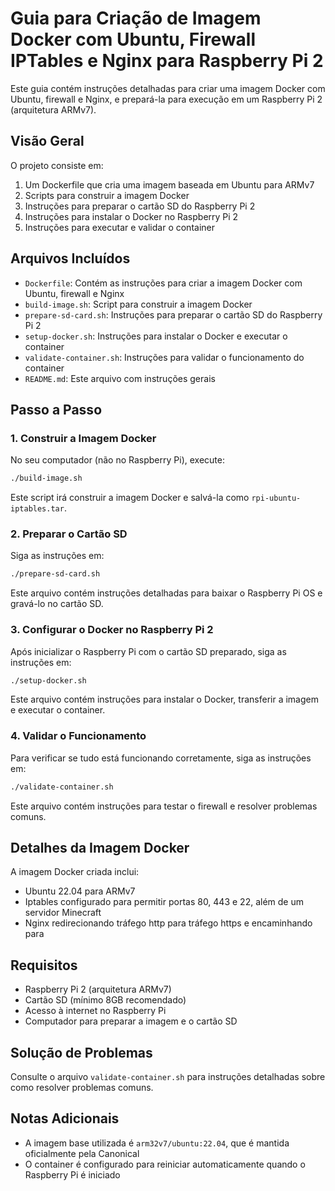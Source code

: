 # Guia para Criação de Imagem Docker com Ubuntu, Firewall IPTables e Nginx para Raspberry Pi 2

Este guia contém instruções detalhadas para criar uma imagem Docker com Ubuntu, firewall e Nginx, e prepará-la para execução em um Raspberry Pi 2 (arquitetura ARMv7).

## Visão Geral

O projeto consiste em:

1. Um Dockerfile que cria uma imagem baseada em Ubuntu para ARMv7
2. Scripts para construir a imagem Docker
3. Instruções para preparar o cartão SD do Raspberry Pi 2
4. Instruções para instalar o Docker no Raspberry Pi 2
5. Instruções para executar e validar o container

## Arquivos Incluídos

- `Dockerfile`: Contém as instruções para criar a imagem Docker com Ubuntu, firewall e Nginx
- `build-image.sh`: Script para construir a imagem Docker
- `prepare-sd-card.sh`: Instruções para preparar o cartão SD do Raspberry Pi 2
- `setup-docker.sh`: Instruções para instalar o Docker e executar o container
- `validate-container.sh`: Instruções para validar o funcionamento do container
- `README.md`: Este arquivo com instruções gerais

## Passo a Passo

### 1. Construir a Imagem Docker

No seu computador (não no Raspberry Pi), execute:

```bash
./build-image.sh
```

Este script irá construir a imagem Docker e salvá-la como `rpi-ubuntu-iptables.tar`.

### 2. Preparar o Cartão SD

Siga as instruções em:

```bash
./prepare-sd-card.sh
```

Este arquivo contém instruções detalhadas para baixar o Raspberry Pi OS e gravá-lo no cartão SD.

### 3. Configurar o Docker no Raspberry Pi 2

Após inicializar o Raspberry Pi com o cartão SD preparado, siga as instruções em:

```bash
./setup-docker.sh
```

Este arquivo contém instruções para instalar o Docker, transferir a imagem e executar o container.

### 4. Validar o Funcionamento

Para verificar se tudo está funcionando corretamente, siga as instruções em:

```bash
./validate-container.sh
```

Este arquivo contém instruções para testar o firewall e resolver problemas comuns.

## Detalhes da Imagem Docker

A imagem Docker criada inclui:

- Ubuntu 22.04 para ARMv7
- Iptables configurado para permitir portas 80, 443 e 22, além de um servidor Minecraft
- Nginx redirecionando tráfego http para tráfego https e encaminhando para 

## Requisitos

- Raspberry Pi 2 (arquitetura ARMv7)
- Cartão SD (mínimo 8GB recomendado)
- Acesso à internet no Raspberry Pi
- Computador para preparar a imagem e o cartão SD

## Solução de Problemas

Consulte o arquivo `validate-container.sh` para instruções detalhadas sobre como resolver problemas comuns.

## Notas Adicionais

- A imagem base utilizada é `arm32v7/ubuntu:22.04`, que é mantida oficialmente pela Canonical
- O container é configurado para reiniciar automaticamente quando o Raspberry Pi é iniciado
